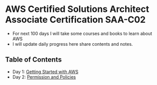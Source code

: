 # AWS Certified Solutions Architect Associate Certification SAA-C02
- For next 100 days I will take some courses and books to learn about AWS
- I will update daily progress here share contents and notes.

## Table of Contents
- Day 1: [Getting Started with AWS](/notes/Day-001-100DaysOfAWS.md) 
- Day 2: [Permission and Policies](/Day-002-100DaysOfAWS.md)
